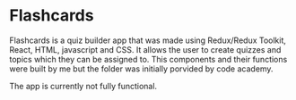 # Flashcards

Flashcards is a quiz builder app that was made using Redux/Redux Toolkit, React, HTML, javascript and CSS.
It allows the user to create quizzes and topics which they can be assigned to. This components and their 
functions were built by me but the folder was initially porvided by code academy. 

The app is currently not fully functional.
